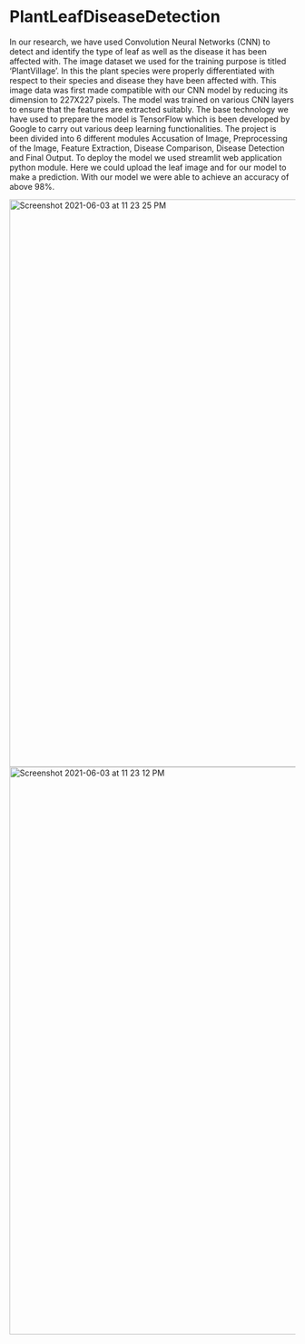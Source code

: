 # PlantLeafDiseaseDetection
In our research, we have used Convolution Neural Networks (CNN) to detect and identify the type of leaf as well as the disease it has been affected with. The image dataset we used for the training purpose is titled ‘PlantVillage’. In this the plant species were properly differentiated with respect to their species and disease they have been affected with. This image data was first made compatible with our CNN model by reducing its dimension to 227X227 pixels. The model was trained on various CNN layers to ensure that the features are extracted suitably.
The base technology we have used to prepare the model is TensorFlow which is been developed by Google to carry out various deep learning functionalities. The project is been divided into 6 different modules Accusation of Image, Preprocessing of the Image, Feature Extraction, Disease Comparison, Disease Detection and Final Output.
To deploy the model we used streamlit web application python module. Here we could upload the leaf image and for our model to make a prediction. With our model we were able to achieve an accuracy of above 98%.

<img width="1000" alt="Screenshot 2021-06-03 at 11 23 25 PM" src="https://user-images.githubusercontent.com/50315818/120690337-b556db80-c4c2-11eb-9f06-6777544b20f4.png">


<img width="1000" alt="Screenshot 2021-06-03 at 11 23 12 PM" src="https://user-images.githubusercontent.com/50315818/120690358-be47ad00-c4c2-11eb-9071-ea2e4d928064.png">
